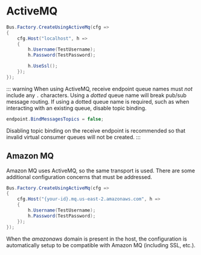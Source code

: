 # ActiveMQ


```csharp
Bus.Factory.CreateUsingActiveMq(cfg =>
{
    cfg.Host("localhost", h =>
    {
        h.Username(TestUsername);
        h.Password(TestPassword);

        h.UseSsl();
    });
});
```

::: warning
When using ActiveMQ, receive endpoint queue names must _not_ include any `.` characters. Using a _dotted_ queue name will break pub/sub message routing. If using a dotted queue name is required, such as when interacting with an existing queue, disable topic binding.

```cs
endpoint.BindMessagesTopics = false;
```

Disabling topic binding on the receive endpoint is recommended so that invalid virtual consumer queues will not be created.
:::

## Amazon MQ

Amazon MQ uses ActiveMQ, so the same transport is used. There are some additional configuration concerns that must be addressed.

```csharp
Bus.Factory.CreateUsingActiveMq(cfg =>
{
    cfg.Host("{your-id}.mq.us-east-2.amazonaws.com", h =>
    {
        h.Username(TestUsername);
        h.Password(TestPassword);
    });
});
```

When the _amazonaws_ domain is present in the host, the configuration is automatically setup to be compatible with Amazon MQ (including SSL, etc.).
